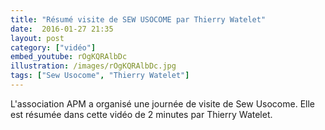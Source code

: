 ```yaml
---
title: "Résumé visite de SEW USOCOME par Thierry Watelet"
date:  2016-01-27 21:35
layout: post
category: ["vidéo"]
embed_youtube: rOgKQRAlbDc
illustration: /images/rOgKQRAlbDc.jpg
tags: ["Sew Usocome", "Thierry Watelet"]
---
```




L'association APM a organisé une journée de visite de Sew Usocome. Elle est résumée dans cette vidéo de 2 minutes par Thierry Watelet.
